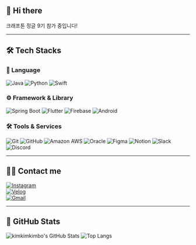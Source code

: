 ## 👋 Hi there  
크래프톤 정글 9기 참가 중입니다!

---

## 🛠️ Tech Stacks

### 💬 Language
![Java](https://img.shields.io/badge/Java-007396?style=for-the-badge&logo=Java&logoColor=white)
![Python](https://img.shields.io/badge/Python-3776AB?style=for-the-badge&logo=Python&logoColor=white)
![Swift](https://img.shields.io/badge/Swift-F05138?style=for-the-badge&logo=Swift&logoColor=white)

### ⚙️ Framework & Library
![Spring Boot](https://img.shields.io/badge/SpringBoot-6DB33F?style=for-the-badge&logo=springboot&logoColor=white)
![Flutter](https://img.shields.io/badge/Flutter-02569B?style=for-the-badge&logo=Flutter&logoColor=white)
![Firebase](https://img.shields.io/badge/Firebase-FFCA28?style=for-the-badge&logo=Firebase&logoColor=white)
![Android](https://img.shields.io/badge/Android-3DDC84?style=for-the-badge&logo=Android&logoColor=white)

### 🛠️ Tools & Services
![Git](https://img.shields.io/badge/Git-F05032?style=for-the-badge&logo=Git&logoColor=white)
![GitHub](https://img.shields.io/badge/GitHub-181717?style=for-the-badge&logo=GitHub&logoColor=white)
![Amazon AWS](https://img.shields.io/badge/AWS-232F3E?style=for-the-badge&logo=Amazon-AWS&logoColor=white)
![Oracle](https://img.shields.io/badge/Oracle-F80000?style=for-the-badge&logo=Oracle&logoColor=white)
![Figma](https://img.shields.io/badge/Figma-F24E1E?style=for-the-badge&logo=Figma&logoColor=white)
![Notion](https://img.shields.io/badge/Notion-000000?style=for-the-badge&logo=Notion&logoColor=white)
![Slack](https://img.shields.io/badge/Slack-4A154B?style=for-the-badge&logo=Slack&logoColor=white)
![Discord](https://img.shields.io/badge/Discord-5865F2?style=for-the-badge&logo=Discord&logoColor=white)

---

## 🧑‍💻 Contact me

[![Instagram](https://img.shields.io/badge/Instagram-E4405F?style=for-the-badge&logo=Instagram&logoColor=white)](https://instagram.com/kimkimkimdo)  
[![Velog](https://img.shields.io/badge/Velog-20C997?style=for-the-badge&logo=Velog&logoColor=white)](https://velog.io/@kimkimkimkim/posts)  
[![Gmail](https://img.shields.io/badge/Gmail-EA4335?style=for-the-badge&logo=Gmail&logoColor=white)](mailto:booooa.kim@gmail.com)

---

## 🏅 GitHub Stats

![kimkimkimbo's GitHub Stats](https://github-readme-stats.vercel.app/api?username=kimkimkimbo&custom_title=kimkimkimbo's%20GitHub%20Stats&bg_color=000000&title_color=ffffff&text_color=ffffff)
![Top Langs](https://github-readme-stats.vercel.app/api/top-langs/?username=kimkimkimbo&layout=compact&bg_color=000000&title_color=ffffff&text_color=ffffff)
